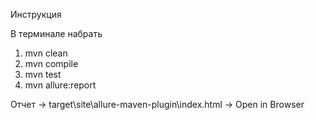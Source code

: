 Инструкция

В терминале набрать
1) mvn clean
2) mvn compile
3) mvn test
4) mvn allure:report 

Отчет -> target\site\allure-maven-plugin\index.html -> Open in Browser
